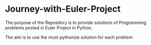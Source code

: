 # Journey-with-Euler-Project
The purpose of the Repository is to provide solutions of Programming problems posted in Euler Project in Python.

The aim is to use the most pythonize solution for each problem 
